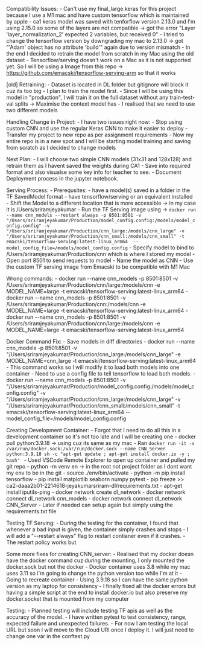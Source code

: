 Compatibility Issues:
    - Can't use my final_large.keras for this project because I use a M1 mac and have custom tensorflow which is maintained by apple 
    - ca1 keras model was saved with tenforflow version 2.13.0 and I'm using 2.15.0 so some of the layers are not compatible -> got the error "Layer 'layer_normalization_2' expected 2 variables, but received 0"
    - I tried to change the tensorflow version by downgrading my mac to 2.13.0 -> got "'Adam' object has no attribute 'build'" again due to version mismatch
    - In the end I decided to retrain the model from scratch in my Mac using the old dataset
    - Tensorflow/serving doesn't work on a Mac as it is not supported yet. So I will be using a Image from this repo -> https://github.com/emacski/tensorflow-serving-arm so that it works

[old] Retraining:
    - Dataset is located in DL folder but gitignore will block it cuz its too big
    - I plan to train the model first. 
    - Since I will be using this model in "production", I will train it on the full dataset without any train-test-val splits -> Maximise the context model has
    - I realised that we need to use two different models

Handling Change in Project:
    - I have two issues right now:
        - Stop using custom CNN and use the regular Keras CNN to make it easier to deploy
        - Transfer my project to new repo as per assignment requirements
    - Now my entire repo is in a new spot and I will be starting model training and saving from scratch as I decided to change models

Next Plan:
    - I will choose two simple CNN models (31x31 and 128x128) and retrain them as I havent saved the weights during CA1
    - Save into required format and also visualse some key info for teacher to see.
    - Document Deployment process in the jupyter notebook.

Serving Process:
    - Prerequsites:
        - have a model(s) saved in a folder in the TF SavedModel format
        - have tensorflow/serving or an equivalent installed
    - Shift the Model to a different location that is more accessible -> in my case it is /Users/sriramjeyakumar
    - Run the TF Serving image using -> 
        ``` docker run --name cnn_models --restart always -p 8501:8501 -v "/Users/sriramjeyakumar/Production/model_config.config:/models/model_config.config" -v "/Users/sriramjeyakumar/Production/cnn_large:/models/cnn_large" -v "/Users/sriramjeyakumar/Production/cnn_small:/models/cnn_small" -t emacski/tensorflow-serving:latest-linux_arm64  --model_config_file=/models/model_config.config ```
        - Specify model to bind to /Users/sriramjeyakumar/Production/cnn which is where I stored my model
        - Open port 8501 to send requests to model
        - Name the model as CNN
        - Use the custom TF serving image from Emacski to be compatible with M1 Mac 

Wrong commands:
    - docker run --name cnn_models -p 8501:8501 -v /Users/sriramjeyakumar/Production/cnn/large:/models/cnn -e MODEL_NAME=large -t emacski/tensorflow-serving:latest-linux_arm64
    - docker run --name cnn_models -p 8501:8501 -v /Users/sriramjeyakumar/Production/cnn:/models/cnn -e MODEL_NAME=large -t emacski/tensorflow-serving:latest-linux_arm64
    - docker run --name cnn_models -p 8501:8501 -v /Users/sriramjeyakumar/Production/cnn/large:/models/cnn -e MODEL_NAME=large -t emacski/tensorflow-serving:latest-linux_arm64

Docker Command Fix:
    - Save models in diff directories
    - docker run --name cnn_models -p 8501:8501 -v "/Users/sriramjeyakumar/Production/cnn_large:/models/cnn_large" -e MODEL_NAME=cnn_large -t emacski/tensorflow-serving:latest-linux_arm64
    - This command works so I will modify it to load both models into one container
    - Need to use a config file to tell tensorflow to load both models.
    - docker run --name cnn_models -p 8501:8501 -v "/Users/sriramjeyakumar/Production/model_config.config:/models/model_config.config" -v "/Users/sriramjeyakumar/Production/cnn_large:/models/cnn_large" -v "/Users/sriramjeyakumar/Production/cnn_small:/models/cnn_small" -t emacski/tensorflow-serving:latest-linux_arm64  --model_config_file=/models/model_config.config

Creating Development Container:
    - Forgot that I need to do all this in a development container so it's not too late and I will be creating one
    - docker pull python:3.9.18 -> using cuz its same as my mac
    - Ran 
    ```docker run -it -v /var/run/docker.sock:/var/run/docker.sock --name CNN_Server python:3.9.18 sh -c "apt-get update ; apt-get install docker.io -y ; bash" ```
    - Used VSCode Remote Explorer to open up container and pulled my git repo
    - python -m venv en -> in the root not project folder as I dont want my env to be in the git
    - source ./env/bin/activate
    - python -m pip install tensorflow
    - pip install matplotlib seaborn numpy pytest
    - pip freeze >> ca2-daaa2b01-2214618-jeyakumarsriram-dl/requirements.txt
    - apt-get install iputils-ping
    - docker network create dl_network
    - docker network connect dl_network cnn_models
    - docker network connect dl_network CNN_Server
    - Later if needed can setup again but simply using the requirements.txt file

Testing TF Serving:
    - During the testing for the container, I found that whenever a bad input is given, the container simply crashes and stops
    - I will add a "--restart always" flag to restart contianer even if it crashes.
    - The restart policy works but


Some more fixes for creating CNN_server:
    - Realised that my docker doesn have the docker command cuz during the mounting, I only mounted the docker.sock but not the docker
    - Docker container uses 3.8 while my mac uses 3.11 so i'm going to change the python version too while I'm at it
    - Going to recreate container
    - Using 3.9.18 so I can have the same python version as my laptop for consistency
    - I finally fixed all the docker errors but having a simple script at the end to install docker.io but also preserve my docker.socket that is mounted from my computer

Testing:
    - Planned testing will include testing TF apis as well as the accuracy of the model.
    - I have written pytest to test consistency, range, expected failure and unexpected failures. 
    - For now I am testing the local URL but soon I will move to the Cloud URl once I deploy it. I will just need to change one var in the conftest.py
